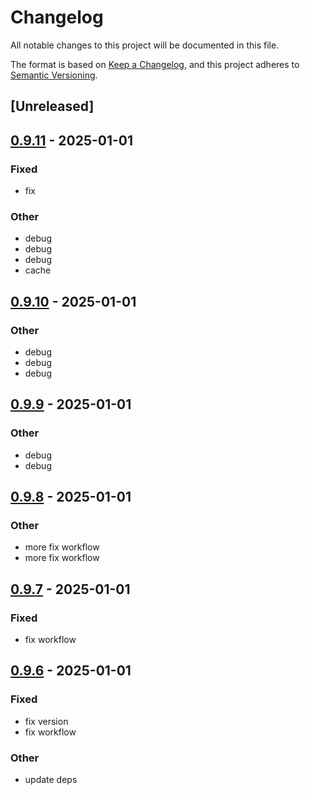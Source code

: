 # Changelog

All notable changes to this project will be documented in this file.

The format is based on [Keep a Changelog](https://keepachangelog.com/en/1.0.0/),
and this project adheres to [Semantic Versioning](https://semver.org/spec/v2.0.0.html).

## [Unreleased]

## [0.9.11](https://github.com/andrewbanchich/shreddit/compare/v0.9.10...v0.9.11) - 2025-01-01

### Fixed

- fix

### Other

- debug
- debug
- debug
- cache

## [0.9.10](https://github.com/andrewbanchich/shreddit/compare/v0.9.9...v0.9.10) - 2025-01-01

### Other

- debug
- debug
- debug

## [0.9.9](https://github.com/andrewbanchich/shreddit/compare/v0.9.8...v0.9.9) - 2025-01-01

### Other

- debug
- debug

## [0.9.8](https://github.com/andrewbanchich/shreddit/compare/v0.9.7...v0.9.8) - 2025-01-01

### Other

- more fix workflow
- more fix workflow

## [0.9.7](https://github.com/andrewbanchich/shreddit/compare/v0.9.6...v0.9.7) - 2025-01-01

### Fixed

- fix workflow

## [0.9.6](https://github.com/andrewbanchich/shreddit/compare/v0.9.5...v0.9.6) - 2025-01-01

### Fixed

- fix version
- fix workflow

### Other

- update deps
